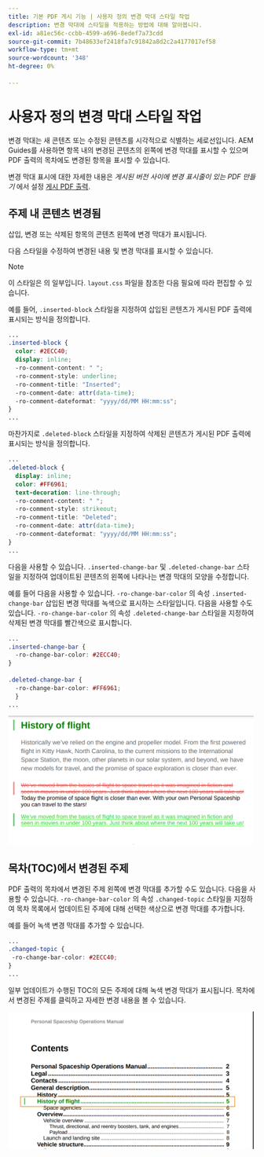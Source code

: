 ```yaml
---
title: 기본 PDF 게시 기능 | 사용자 정의 변경 막대 스타일 작업
description: 변경 막대에 스타일을 적용하는 방법에 대해 알아봅니다.
exl-id: a81ec56c-ccbb-4599-a696-8edef7a73cdd
source-git-commit: 7b48633ef2418fa7c91842a8d2c2a4177017ef58
workflow-type: tm+mt
source-wordcount: '348'
ht-degree: 0%

---
```


# 사용자 정의 변경 막대 스타일 작업

변경 막대는 새 콘텐츠 또는 수정된 콘텐츠를 시각적으로 식별하는 세로선입니다. AEM Guides를 사용하면 항목 내의 변경된 콘텐츠의 왼쪽에 변경 막대를 표시할 수 있으며 PDF 출력의 목차에도 변경된 항목을 표시할 수 있습니다.

변경 막대 표시에 대한 자세한 내용은 *게시된 버전 사이에 변경 표시줄이 있는 PDF 만들기* 에서 설정 [게시 PDF 출력](../web-editor/native-pdf-web-editor.md).

## 주제 내 콘텐츠 변경됨

삽입, 변경 또는 삭제된 항목의 콘텐츠 왼쪽에 변경 막대가 표시됩니다.

다음 스타일을 수정하여 변경된 내용 및 변경 막대를 표시할 수 있습니다.


>[!NOTE]
>
>이 스타일은 의 일부입니다. `layout.css` 파일을 참조한 다음 필요에 따라 편집할 수 있습니다.

예를 들어, `.inserted-block` 스타일을 지정하여 삽입된 콘텐츠가 게시된 PDF 출력에 표시되는 방식을 정의합니다.


```css
...
.inserted-block { 
  color: #2ECC40; 
  display: inline; 
  -ro-comment-content: " "; 
  -ro-comment-style: underline; 
  -ro-comment-title: "Inserted"; 
  -ro-comment-date: attr(data-time); 
  -ro-comment-dateformat: "yyyy/dd/MM HH:mm:ss"; 
} 
...
```

마찬가지로 `.deleted-block` 스타일을 지정하여 삭제된 콘텐츠가 게시된 PDF 출력에 표시되는 방식을 정의합니다.

```css
...
.deleted-block { 
  display: inline; 
  color: #FF6961; 
  text-decoration: line-through; 
  -ro-comment-content: " "; 
  -ro-comment-style: strikeout; 
  -ro-comment-title: "Deleted"; 
  -ro-comment-date: attr(data-time); 
  -ro-comment-dateformat: "yyyy/dd/MM HH:mm:ss"; 
} 
...
```

다음을 사용할 수 있습니다. `.inserted-change-bar` 및 `.deleted-change-bar` 스타일을 지정하여 업데이트된 콘텐츠의 왼쪽에 나타나는 변경 막대의 모양을 수정합니다.

예를 들어 다음을 사용할 수 있습니다. `-ro-change-bar-color` 의 속성 `.inserted-change-bar` 삽입된 변경 막대를 녹색으로 표시하는 스타일입니다. 다음을 사용할 수도 있습니다. `-ro-change-bar-color` 의 속성 `.deleted-change-bar` 스타일을 지정하여 삭제된 변경 막대를 빨간색으로 표시합니다.

```css
...
.inserted-change-bar { 
  -ro-change-bar-color: #2ECC40; 
} 

.deleted-change-bar { 
  -ro-change-bar-color: #FF6961; 
  } 
...
```

<img src="./assets/changed-bar-content.png" alt="변경된 바 주제 콘텐츠" width="500">

## 목차(TOC)에서 변경된 주제

PDF 출력의 목차에서 변경된 주제 왼쪽에 변경 막대를 추가할 수도 있습니다. 다음을 사용할 수 있습니다. `-ro-change-bar-color` 의 속성 `.changed-topic` 스타일을 지정하여 목차 목록에서 업데이트된 주제에 대해 선택한 색상으로 변경 막대를 추가합니다.

예를 들어 녹색 변경 막대를 추가할 수 있습니다.

```css
...
.changed-topic { 
 -ro-change-bar-color: #2ECC40; 
}  
...
```


일부 업데이트가 수행된 TOC의 모든 주제에 대해 녹색 변경 막대가 표시됩니다. 목차에서 변경된 주제를 클릭하고 자세한 변경 내용을 볼 수 있습니다.

<img src="./assets/changed-bar-TOC.png" alt="변경된 목차" width="500">
